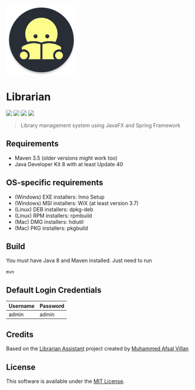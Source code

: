 ![Librarian Logo](src/main/resources/images/icon.png?raw=true "Librarian")
# Librarian
[![][HitCount img]][HitCount]
[![][CircleCI img]][CircleCI]
[![][gitter img]][gitter]
[![][License img]][License]

> Library management system using JavaFX and Spring Framework

## Requirements

* Maven 3.5 (older versions might work too)
* Java Developer Kit 8 with at least Update 40

## OS-specific requirements

* (Windows) EXE installers: Inno Setup
* (Windows) MSI installers: WiX (at least version 3.7)
* (Linux) DEB installers: dpkg-deb
* (Linux) RPM installers: rpmbuild
* (Mac) DMG installers: hdiutil
* (Mac) PKG installers: pkgbuild

## Build

You must have Java 8 and Maven installed. Just need to run

```
mvn
```

## Default Login Credentials

| Username  | Password |
| ------------- | ------------- |
| admin  | admin  | 

## Credits

Based on the [Librarian Assistant](https://github.com/afsalashyana/Library-Assistant) project 
created by [Muhammed Afsal Villan](https://github.com/afsalashyana)

## License

This software is available under the [MIT License](LICENSE).

[HitCount]:http://hits.dwyl.io/jreyes/Librarian
[HitCount img]:http://hits.dwyl.io/jreyes/Librarian.svg

[CircleCI]:https://circleci.com/gh/jreyes/Librarian/tree/master
[CircleCI img]:https://circleci.com/gh/jreyes/Librarian/tree/master.svg?style=shield

[gitter]:https://gitter.im/jreyes/Lobby?utm_source=badge&utm_medium=badge&utm_campaign=pr-badge&utm_content=badge
[gitter img]:https://badges.gitter.im/jreyes/Lobby.svg

[License]:https://github.com/jreyes/Librarian/blob/master/LICENSE
[License img]:https://img.shields.io/github/license/jreyes/Librarian.svg